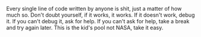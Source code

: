 Every single line of code written by anyone is shit, just a matter of how much so. Don't doubt yourself, if it works, it works. If it doesn't work, debug it. If you can't debug it, ask for help. If you can't ask for help, take a break and try again later.
This is the kid's pool not NASA, take it easy.

